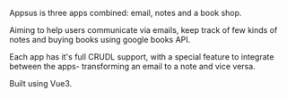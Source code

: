  Appsus is three apps combined: email, notes and a book shop.

Aiming to help users communicate via emails, keep track of few kinds of notes and buying books using google books API.

Each app has it's full CRUDL support, with a special feature to integrate between the apps- transforming an email to a note and vice versa.

Built using Vue3.
